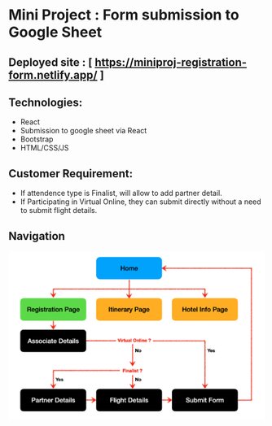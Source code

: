 # Mini Project :  Form submission to Google Sheet 

## Deployed site : [ https://miniproj-registration-form.netlify.app/ ]

## Technologies:
- React
- Submission to google sheet via React
- Bootstrap
- HTML/CSS/JS

## Customer Requirement: 

- If attendence type is Finalist, will allow to add partner detail.
- If Participating in Virtual Online, they can submit directly without a need to submit flight details.


## Navigation

![alt text](./src/images/Path.png "Navigation path for the website")
